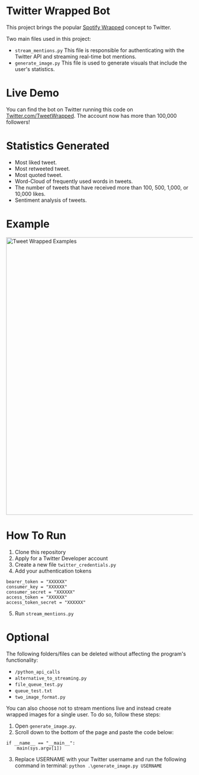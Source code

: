 ﻿# Twitter Wrapped Bot
This project brings the popular [Spotify Wrapped](https://newsroom.spotify.com/2021-12-01/the-wait-is-over-your-spotify-2021-wrapped-is-here/) concept to Twitter.

Two main files used in this project:
- `stream_mentions.py`
This file is responsible for authenticating with the Twitter API and streaming real-time bot mentions.
- `generate_image.py`
This file is used to generate visuals that include the user's statistics.


# Live Demo
You can find the bot on Twitter running this code on [Twitter.com/TweetWrapped](https://www.twitter.com/tweetwrapped).
The account now has more than 100,000 followers!


# Statistics Generated
- Most liked tweet.
- Most retweeted tweet.
- Most quoted tweet.
- Word-Cloud of frequently used words in tweets.
- The number of tweets that have received more than 100, 500, 1,000, or 10,000 likes.
- Sentiment analysis of tweets.


# Example
<img src="https://i.imgur.com/IRqGRui.png" alt="Tweet Wrapped Examples" width="750" height="750">

# How To Run
1. Clone this repository
2. Apply for a Twitter Developer account
3. Create a new file `twitter_credentials.py`
4. Add your authentication tokens
```
bearer_token = "XXXXXX"
consumer_key = "XXXXXX"
consumer_secret = "XXXXXX"
access_token = "XXXXXX"
access_token_secret = "XXXXXX"
```
5. Run `stream_mentions.py`

# Optional
The following folders/files can be deleted without affecting the program's functionality:
- `/python_api_calls`
- `alternative_to_streaming.py`
- `file_queue_test.py`
- `queue_test.txt`
- `two_image_format.py`

You can also choose not to stream mentions live and instead create wrapped images for a single user. To do so, follow these steps:
1. Open `generate_image.py`.
2. Scroll down to the bottom of the page and paste the code below:
```
if __name__ == "__main__":
    main(sys.argv[1])
```
3. Replace USERNAME with your Twitter username and run the following command in terminal:
`python .\generate_image.py USERNAME`
